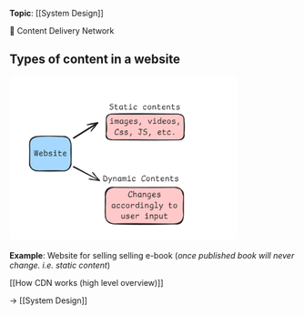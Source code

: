 **Topic**: [[System Design]]

📌 Content Delivery Network
## Types of content in a website

<img src="static-contents-dynamic contents.png" width=400 style="border-radius: 10px" />

**Example**: Website for selling selling e-book (*once published book will never change. i.e. static content*)

[[How CDN works (high level overview)]]

→ [[System Design]]